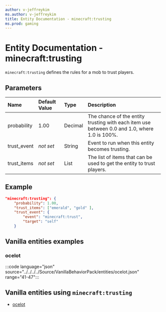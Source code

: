 ```yaml
---
author: v-jeffreykim
ms.author: v-jeffreykim
title: Entity Documentation - minecraft:trusting
ms.prod: gaming
---
```


# Entity Documentation - minecraft:trusting

`minecraft:trusting` defines the rules for a mob to trust players.

## Parameters

|Name |Default Value  |Type  |Description  |
|:-----------|:-----------|:-----------|:-----------|
| probability| 1.00| Decimal| The chance of the entity trusting with each item use between 0.0 and 1.0, where 1.0 is 100%. |
| trust_event| *not set*| String| Event to run when this entity becomes trusting. |
| trust_items| *not set*| List| The list of items that can be used to get the entity to trust players. |

## Example

```json
"minecraft:trusting": {
    "probability": 1.00,
    "trust_items": ["emerald", "gold" ],
    "trust_event": {
        "event": "minecraft:trust",
        "target": "self"
    }
```

## Vanilla entities examples

### ocelot

:::code language="json" source="../../../../Source/VanillaBehaviorPack/entities/ocelot.json" range="41-47":::

## Vanilla entities using `minecraft:trusting`

- [ocelot](../../../../Source/VanillaBehaviorPack_Snippets/entities/ocelot.md)